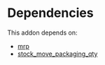 # Dependencies

This addon depends on:

- [mrp](https://github.com/bringout/oca-ocb-mrp/tree/a9922818dc8c042d608e806bb98ba5cabc0e778a/odoo-bringout-oca-ocb-mrp)
- [stock_move_packaging_qty](https://github.com/bringout/oca-workflow-process)
